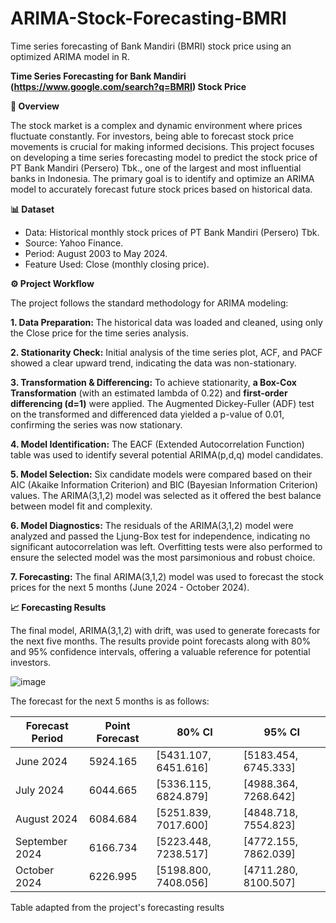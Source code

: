 # ARIMA-Stock-Forecasting-BMRI
Time series forecasting of Bank Mandiri (BMRI) stock price using an optimized ARIMA model in R.

****Time Series Forecasting for Bank Mandiri (https://www.google.com/search?q=BMRI) Stock Price****

**📖 Overview**

The stock market is a complex and dynamic environment where prices fluctuate constantly. For investors, being able to forecast stock price movements is crucial for making informed decisions. This project focuses on developing a time series forecasting model to predict the stock price of PT Bank Mandiri (Persero) Tbk., one of the largest and most influential banks in Indonesia. The primary goal is to identify and optimize an ARIMA model to accurately forecast future stock prices based on historical data.


**📊 Dataset**

- Data: Historical monthly stock prices of PT Bank Mandiri (Persero) Tbk.
- Source: Yahoo Finance.
- Period: August 2003 to May 2024.
- Feature Used: Close (monthly closing price).

**⚙️ Project Workflow**

The project follows the standard methodology for ARIMA modeling:

  **1. Data Preparation:** The historical data was loaded and cleaned, using only the Close price for the time series analysis.
  
  **2. Stationarity Check:** Initial analysis of the time series plot, ACF, and PACF showed a clear upward trend, indicating the data was non-stationary.
  
  **3. Transformation & Differencing:** To achieve stationarity, **a Box-Cox Transformation** (with an estimated lambda of 0.22) and **first-order differencing (d=1)** were applied. The Augmented Dickey-Fuller (ADF) test on the transformed and differenced data yielded a p-value of 0.01, confirming the series was now stationary.
  
  **4. Model Identification:** The EACF (Extended Autocorrelation Function) table was used to identify several potential ARIMA(p,d,q) model candidates.
  
  **5. Model Selection:** Six candidate models were compared based on their AIC (Akaike Information Criterion) and BIC (Bayesian Information Criterion) values. The  ARIMA(3,1,2) model was selected as it offered the best balance between model fit and complexity.
  
  **6. Model Diagnostics:** The residuals of the ARIMA(3,1,2) model were analyzed and passed the Ljung-Box test for independence, indicating no significant autocorrelation was left. Overfitting tests were also performed to ensure the selected model was the most parsimonious and robust choice.
  
  **7. Forecasting:** The final ARIMA(3,1,2) model was used to forecast the stock prices for the next 5 months (June 2024 - October 2024).

**📈 Forecasting Results**

The final model, ARIMA(3,1,2) with drift, was used to generate forecasts for the next five months. The results provide point forecasts along with 80% and 95% confidence intervals, offering a valuable reference for potential investors.

![image](https://github.com/user-attachments/assets/680a20fa-9979-4445-ba8e-93e4d1e93fc1)

The forecast for the next 5 months is as follows:

| Forecast Period | Point Forecast | 80% CI | 95% CI |
|---|---|---|---|
| June 2024 | 5924.165 | [5431.107, 6451.616] | [5183.454, 6745.333] |
| July 2024 | 6044.665 | [5336.115, 6824.879] | [4988.364, 7268.642] |
| August 2024 | 6084.684 | [5251.839, 7017.600] | [4848.718, 7554.823] |
| September 2024 | 6166.734 | [5223.448, 7238.517] | [4772.155, 7862.039] |
| October 2024 | 6226.995 | [5198.800, 7408.056] | [4711.280, 8100.507] |

Table adapted from the project's forecasting results
